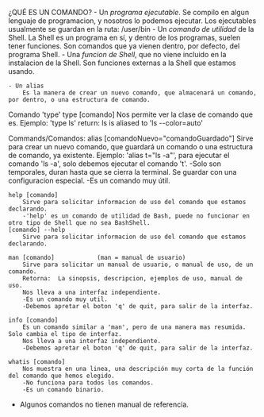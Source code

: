 ¿QUÉ ES UN COMANDO?
    - Un *programa ejecutable*.
        Se compilo en algun lenguaje de programacion, y nosotros lo podemos ejecutar.
        Los ejecutables usualmente se guardan en la ruta: /user/bin
    - Un *comando de utilidad* de la Shell.
        La Shell es un programa en sí, y dentro de los programas, suelen tener funciones.
        Son comandos que ya vienen dentro, por defecto, del programa Shell.
    - Una *funcion de Shell*, que no viene incluido en la instalacion de la Shell.
        Son funciones externas a la Shell que estamos usando.
    
    - Un alias
        Es la manera de crear un nuevo comando, que almacenará un comando, por dentro, o una estructura de comando.


Comando 'type'
    type [comando]
        Nos permite ver la clase de comando que es.
        Ejemplo: 'type ls'
            return: ls is aliased to 'ls --color=auto'
    

Commands/Comandos:
    alias [comandoNuevo="comandoGuardado"]
        Sirve para crear un nuevo comando, que guardará un comando o una estructura de comando, ya existente.
        Ejemplo: 'alias t="ls -a"', para ejecutar el comando 'ls -a', solo debemos ejecutar el comando 't'.
        -Solo son temporales, duran hasta que se cierra la terminal. Se guardar con una configuracion especial.
        -Es un comando muy útil.

    help [comando]
        Sirve para solicitar informacion de uso del comando que estamos declarando.
        -'help' es un comando de utilidad de Bash, puede no funcionar en otro tipo de Shell que no sea BashShell.
    [comando] --help
        Sirve para solicitar informacion de uso del comando que estamos declarando.
    
    man [comando]            (man = manual de usuario)
        Sirve para solicitar un manual de usuario, o manual de uso, de un comando.
        Retorna:  La sinopsis, descripcion, ejemplos de uso, manual de uso.
        Nos lleva a una interfaz independiente.
        -Es un comando muy util.
        -Debemos apretar el boton 'q' de quit, para salir de la interfaz.
    
    info [comando]
        Es un comando similar a 'man', pero de una manera mas resumida. Solo cambia el tipo de interfaz.
        Nos lleva a una interfaz independiente.
        -Debemos apretar el boton 'q' de quit, para salir de la interfaz.

    whatis [comando]
        Nos muestra en una linea, una descripción muy corta de la función del comando que hemos elegido.
        -No funciona para todos los comandos.
        -Es un comando binario.
    
* Algunos comandos no tienen manual de referencia.